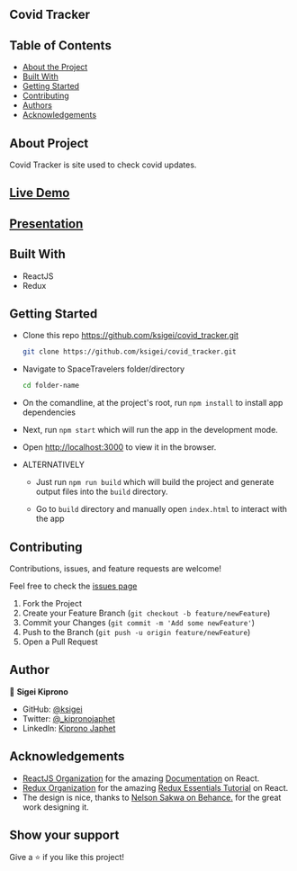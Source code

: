 ## Covid Tracker

## Table of Contents

* [About the Project](#about-the-project)
* [Built With](#built-with)
* [Getting Started](#getting-started)
* [Contributing](#contributing)
* [Authors](#author)
* [Acknowledgements](#acknowledgements)

## About Project

Covid Tracker is site used to check covid updates.
## [Live Demo](https://ncov-site.netlify.app/)
## [Presentation](#)


## Built With

* ReactJS
* Redux

## Getting Started

* Clone this repo <https://github.com/ksigei/covid_tracker.git>

    ```bash
    git clone https://github.com/ksigei/covid_tracker.git
    ```

* Navigate to SpaceTravelers folder/directory

    ```bash
    cd folder-name
    ```

* On the comandline, at the project's root, run ```npm install``` to install app dependencies

* Next, run ```npm start``` which will run the app in the development mode.

* Open [http://localhost:3000](http://localhost:3000) to view it in the browser.

* ALTERNATIVELY

  * Just run ```npm run build``` which will build the project and generate output files into the ```build``` directory.

  * Go to ```build``` directory and manually open ```index.html``` to interact with the app


## Contributing

Contributions, issues, and feature requests are welcome!

Feel free to check the [issues page](../../issues)

  1. Fork the Project
  2. Create your Feature Branch (`git checkout -b feature/newFeature`)
  3. Commit your Changes (`git commit -m 'Add some newFeature'`)
  4. Push to the Branch (`git push -u origin feature/newFeature`)
  5. Open a Pull Request

## Author

👤 **Sigei Kiprono**

- GitHub: [@ksigei](https://github.com/ksigei)
- Twitter: [@_kipronojaphet](https://twitter.com/_kipronojaphet)
- LinkedIn: [Kiprono Japhet](https://www.linkedin.com/in/kiprono-japhet/)

## Acknowledgements

* [ReactJS Organization](https://reactjs.org/) for the amazing [Documentation](https://reactjs.org/docs/getting-started.html) on React.
* [Redux Organization](https://redux.js.org/) for the amazing [Redux Essentials Tutorial](https://redux.js.org/tutorials/essentials/part-1-overview-concepts) on React.
* The design is nice, thanks to [ Nelson Sakwa on Behance.](https://www.behance.net/sakwadesignstudio) for the great work designing it.

## Show your support

Give a ⭐️ if you like this project!